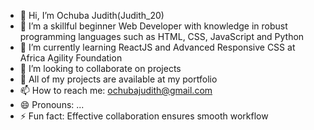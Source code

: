 - 👋 Hi, I’m Ochuba Judith(Judith_20)
- 👀 I’m a skillful beginner Web Developer with knowledge in robust programming languages such as HTML, CSS, JavaScript and Python
- 🌱 I’m currently learning ReactJS and Advanced Responsive CSS at Africa Agility Foundation
- 💞️ I’m looking to collaborate on projects
- 💞️ All of my projects are available at my portfolio
- 📫 How to reach me: ochubajudith@gmail.com
- 😄 Pronouns: ...
- ⚡ Fun fact: Effective collaboration ensures smooth workflow

<!---
Judith-20/Judith-20 is a ✨ special ✨ repository because its `README.md` (this file) appears on your GitHub profile.
You can click the Preview link to take a look at your changes.
--->
